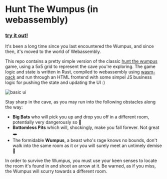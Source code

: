 # Hunt The Wumpus (in webassembly)
### [try it out!](https://bradeneverson.github.io/wasm-wumpus/)
It's been a long time since you last encountered the Wumpus, and since then, it's moved to the world of Webassembly.

This repo contains a pretty simple version of the classic [hunt the wumpus](https://en.wikipedia.org/wiki/Hunt_the_Wumpus) game, using a 5x5 grid to represent the cave you're exploring. The game logic and state is written in Rust, compiled to webassembly using [wasm-pack](https://github.com/rustwasm/wasm-pack) and run through an HTML frontend with some simpel JS business logic for pushing the state and updating the UI :)

![basic ui](https://github.com/user-attachments/assets/7cbc1374-9946-4532-b339-5cc659109196)

Stay sharp in the cave, as you may run into the following obstacles along the way:
* **Big Bats** who will pick you up and drop you off in a different room, potentially very dangerously so 🦇
* **Bottomless Pits** which will, shockingly, make you fall forever. Not great 🕳️
* The formidable **Wumpus**, a beast who's rage knows no bounds, don't walk into the same room as it or you will surely meet an untimely demise 👹

In order to survive the Wumpus, you must use your keen senses to locate the room it's found in and shoot an arrow at it. Be warned, as if you miss, the Wumpus will scurry towards a different room.
